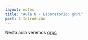 ```yaml
---
layout: notes
title: "Aula 8 - Laboratório: gRPC"
part: 1 Introdução
---
```


Nesta aula veremos [grpc](https://lasarojc.github.io/ds_notes/intro/grpc.html)
